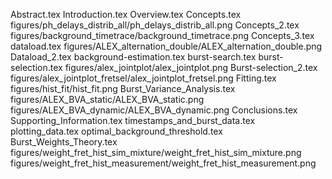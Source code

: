 Abstract.tex
Introduction.tex
Overview.tex
Concepts.tex
figures/ph_delays_distrib_all/ph_delays_distrib_all.png
Concepts_2.tex
figures/background_timetrace/background_timetrace.png
Concepts_3.tex
dataload.tex
figures/ALEX_alternation_double/ALEX_alternation_double.png
Dataload_2.tex
background-estimation.tex
burst-search.tex
burst-selection.tex
figures/alex_jointplot/alex_jointplot.png
Burst-selection_2.tex
figures/alex_jointplot_fretsel/alex_jointplot_fretsel.png
Fitting.tex
figures/hist_fit/hist_fit.png
Burst_Variance_Analysis.tex
figures/ALEX_BVA_static/ALEX_BVA_static.png
figures/ALEX_BVA_dynamic/ALEX_BVA_dynamic.png
Conclusions.tex
Supporting_Information.tex
timestamps_and_burst_data.tex
plotting_data.tex
optimal_background_threshold.tex
Burst_Weights_Theory.tex
figures/weight_fret_hist_sim_mixture/weight_fret_hist_sim_mixture.png
figures/weight_fret_hist_measurement/weight_fret_hist_measurement.png
